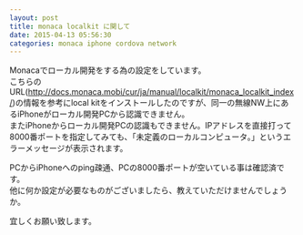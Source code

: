 ```yaml
---
layout: post
title: monaca localkit に関して
date: 2015-04-13 05:56:30
categories: monaca iphone cordova network
---
```

<!-- {% raw %} -->
<p>Monacaでローカル開発をする為の設定をしています。<br>
こちらのURL(<a href="http://docs.monaca.mobi/cur/ja/manual/localkit/monaca_localkit_index/" rel="nofollow">http://docs.monaca.mobi/cur/ja/manual/localkit/monaca_localkit_index/</a>)の情報を参考にlocal kitをインストールしたのですが、同一の無線NW上にあるiPhoneがローカル開発PCから認識できません。<br>
またiPhoneからローカル開発PCの認識もできません。IPアドレスを直接打って8000番ポートを指定してみても、「未定義のローカルコンピュータ。」というエラーメッセージが表示されます。</p>

<p>PCからiPhoneへのping疎通、PCの8000番ポートが空いている事は確認済です。<br>
他に何か設定が必要なものがございましたら、教えていただけませんでしょうか。</p>

<p>宜しくお願い致します。</p>
<!-- {% endraw %} -->
